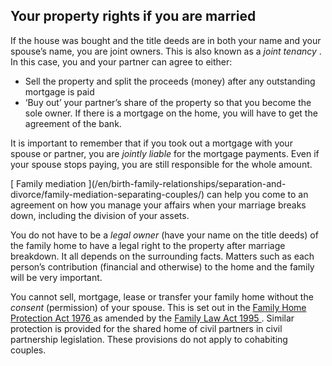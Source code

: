 ##  Your property rights if you are married

If the house was bought and the title deeds are in both your name and your
spouse’s name, you are joint owners. This is also known as a _joint tenancy_ .
In this case, you and your partner can agree to either:

  * Sell the property and split the proceeds (money) after any outstanding mortgage is paid 
  * ‘Buy out’ your partner’s share of the property so that you become the sole owner. If there is a mortgage on the home, you will have to get the agreement of the bank. 

It is important to remember that if you took out a mortgage with your spouse
or partner, you are _jointly liable_ for the mortgage payments. Even if your
spouse stops paying, you are still responsible for the whole amount.

[ Family mediation ](/en/birth-family-relationships/separation-and-
divorce/family-mediation-separating-couples/) can help you come to an
agreement on how you manage your affairs when your marriage breaks down,
including the division of your assets.

You do not have to be a _legal owner_ (have your name on the title deeds) of
the family home to have a legal right to the property after marriage
breakdown. It all depends on the surrounding facts. Matters such as each
person’s contribution (financial and otherwise) to the home and the family
will be very important.

You cannot sell, mortgage, lease or transfer your family home without the
_consent_ (permission) of your spouse. This is set out in the [ Family Home
Protection Act 1976
](http://www.irishstatutebook.ie/eli/1976/act/27/enacted/en/html) as amended
by the [ Family Law Act 1995
](http://www.irishstatutebook.ie/eli/1995/act/26/enacted/en/html) . Similar
protection is provided for the shared home of civil partners in civil
partnership legislation. These provisions do not apply to cohabiting couples.  
